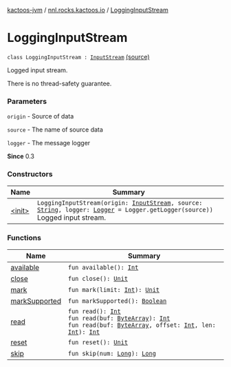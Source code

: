 [kactoos-jvm](../../index.md) / [nnl.rocks.kactoos.io](../index.md) / [LoggingInputStream](./index.md)

# LoggingInputStream

`class LoggingInputStream : `[`InputStream`](http://docs.oracle.com/javase/8/docs/api/java/io/InputStream.html) [(source)](https://github.com/neonailol/kactoos/blob/master/kactoos-jvm/src/main/kotlin/nnl/rocks/kactoos/io/LoggingInputStream.kt#L21)

Logged input stream.

There is no thread-safety guarantee.

### Parameters

`origin` - Source of data

`source` - The name of source data

`logger` - The message logger

**Since**
0.3

### Constructors

| Name | Summary |
|---|---|
| [&lt;init&gt;](-init-.md) | `LoggingInputStream(origin: `[`InputStream`](http://docs.oracle.com/javase/8/docs/api/java/io/InputStream.html)`, source: `[`String`](https://kotlinlang.org/api/latest/jvm/stdlib/kotlin/-string/index.html)`, logger: `[`Logger`](http://docs.oracle.com/javase/8/docs/api/java/util/logging/Logger.html)` = Logger.getLogger(source))`<br>Logged input stream. |

### Functions

| Name | Summary |
|---|---|
| [available](available.md) | `fun available(): `[`Int`](https://kotlinlang.org/api/latest/jvm/stdlib/kotlin/-int/index.html) |
| [close](close.md) | `fun close(): `[`Unit`](https://kotlinlang.org/api/latest/jvm/stdlib/kotlin/-unit/index.html) |
| [mark](mark.md) | `fun mark(limit: `[`Int`](https://kotlinlang.org/api/latest/jvm/stdlib/kotlin/-int/index.html)`): `[`Unit`](https://kotlinlang.org/api/latest/jvm/stdlib/kotlin/-unit/index.html) |
| [markSupported](mark-supported.md) | `fun markSupported(): `[`Boolean`](https://kotlinlang.org/api/latest/jvm/stdlib/kotlin/-boolean/index.html) |
| [read](read.md) | `fun read(): `[`Int`](https://kotlinlang.org/api/latest/jvm/stdlib/kotlin/-int/index.html)<br>`fun read(buf: `[`ByteArray`](https://kotlinlang.org/api/latest/jvm/stdlib/kotlin/-byte-array/index.html)`): `[`Int`](https://kotlinlang.org/api/latest/jvm/stdlib/kotlin/-int/index.html)<br>`fun read(buf: `[`ByteArray`](https://kotlinlang.org/api/latest/jvm/stdlib/kotlin/-byte-array/index.html)`, offset: `[`Int`](https://kotlinlang.org/api/latest/jvm/stdlib/kotlin/-int/index.html)`, len: `[`Int`](https://kotlinlang.org/api/latest/jvm/stdlib/kotlin/-int/index.html)`): `[`Int`](https://kotlinlang.org/api/latest/jvm/stdlib/kotlin/-int/index.html) |
| [reset](reset.md) | `fun reset(): `[`Unit`](https://kotlinlang.org/api/latest/jvm/stdlib/kotlin/-unit/index.html) |
| [skip](skip.md) | `fun skip(num: `[`Long`](https://kotlinlang.org/api/latest/jvm/stdlib/kotlin/-long/index.html)`): `[`Long`](https://kotlinlang.org/api/latest/jvm/stdlib/kotlin/-long/index.html) |
